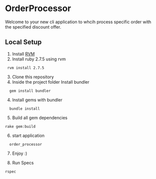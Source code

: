 # OrderProcessor

Welcome to your new cli application to whcih process specific order with the specified discount offer.

## Local Setup

1. Install [RVM](https://rvm.io/rvm/install)
2.  Install ruby 2.7.5 using rvm
 ```
  rvm install 2.7.5
```
3. Clone this repository
4. Inside the project folder Install bundler
```
  gem install bundler
```
4. Install gems with bundler
```
  bundle install
```
5. Build all gem dependencies
```
rake gem:build
```
6. start application
```
  order_processor
```
7. Enjoy :)

8. Run Specs
```
rspec
